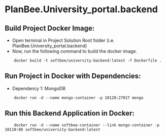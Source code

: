 # PlanBee.University_portal.backend

## Build Project Docker Image:
* Open terminal in Project Solution Root folder (i.e. PlanBee.University_portal.backend)
* Now, run the following command to build the docker image.
```console
	docker build -t softbee/university-backend:latest -f Dockerfile .
```
## Run Project in Docker with Dependencies:
* Dependency 1: MongoDB
```console
	docker run -d --name mongo-container -p 10120:27017 mongo
```
## Run this Backend Application in Docker:
```console
	docker run -d --name softbee-container --link mongo-container -p 10110:80 softbee/university-backend:latest
```